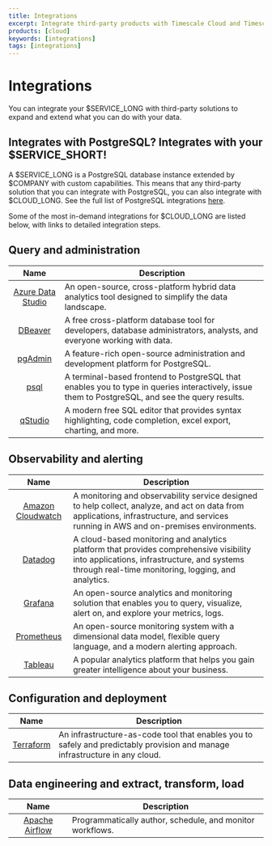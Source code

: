 ```yaml
---
title: Integrations
excerpt: Integrate third-party products with Timescale Cloud and TimescaleDB
products: [cloud]
keywords: [integrations]
tags: [integrations]
---
```


# Integrations

You can integrate your $SERVICE_LONG with third-party solutions to expand and extend what you can do with your data.

## Integrates with PostgreSQL? Integrates with your $SERVICE_SHORT!

A $SERVICE_LONG is a PostgreSQL database instance extended by $COMPANY with custom capabilities. This means that any third-party solution that you can integrate with PostgreSQL, you can also integrate with $CLOUD_LONG. See the full list of PostgreSQL integrations [here][postgresql-integrations].

Some of the most in-demand integrations for $CLOUD_LONG are listed below, with links to detailed integration steps. 

## Query and administration

|      Name                | Description                                                                                                                                     |
|:------------------------:|-------------------------------------------------------------------------------------------------------------------------------------------------|
| [Azure Data Studio][ads] | An open-source, cross-platform hybrid data analytics tool designed to simplify the data landscape.                                              |
|    [DBeaver][dbeaver]    | A free cross-platform database tool for developers, database administrators, analysts, and everyone working with data.                          |
|    [pgAdmin][pgadmin]    | A feature-rich open-source administration and development platform for PostgreSQL.                                                              |
|       [psql][psql]       | A terminal-based frontend to PostgreSQL that enables you to type in queries interactively, issue them to PostgreSQL, and see the query results. |
|    [qStudio][qstudio]    | A modern free SQL editor that provides syntax highlighting, code completion, excel export, charting, and more.                                  |


## Observability and alerting

|              Name               | Description                                                                                                                                                                                 |
|:-------------------------------:|---------------------------------------------------------------------------------------------------------------------------------------------------------------------------------------------|
| [Amazon Cloudwatch][cloudwatch] | A monitoring and observability service designed to help collect, analyze, and act on data from applications, infrastructure, and services running in AWS and on-premises environments.      |
|       [Datadog][datadog]        | A cloud-based monitoring and analytics platform that provides comprehensive visibility into applications, infrastructure, and systems through real-time monitoring, logging, and analytics. |
|       [Grafana][grafana]        | An open-source analytics and monitoring solution that enables you to query, visualize, alert on, and explore your metrics, logs.                                                            |
|    [Prometheus][prometheus]     | An open-source monitoring system with a dimensional data model, flexible query language, and a modern alerting approach.         |
|       [Tableau][tableau]        | A popular analytics platform that helps you gain greater intelligence about your business.                                                                                                  |


## Configuration and deployment 

|            Name             | Description                                                                                                                 |
|:---------------------------:|-----------------------------------------------------------------------------------------------------------------------------|
| [Terraform][terraform]      | An infrastructure-as-code tool that enables you to safely and predictably provision and manage infrastructure in any cloud. |


## Data engineering and extract, transform, load

|               Name               | Description                                              |
|:--------------------------------:|----------------------------------------------------------|
| [Apache Airflow][apache-airflow] | Programmatically author, schedule, and monitor workflows. |



[psql]: /use-timescale/:currentVersion:/integrations/psql/
[qstudio]: /use-timescale/:currentVersion:/integrations/qstudio/
[cloudwatch]: /use-timescale/:currentVersion:/integrations/cloudwatch/
[dbeaver]: /use-timescale/:currentVersion:/integrations/dbeaver/
[datadog]: /use-timescale/:currentVersion:/integrations/datadog/
[ads]: /use-timescale/:currentVersion:/integrations/azure-data-studio/
[pgadmin]: /use-timescale/:currentVersion:/integrations/pgadmin/
[grafana]: /use-timescale/:currentVersion:/integrations/grafana/
[tableau]: /use-timescale/:currentVersion:/integrations/tableau/
[terraform]: /use-timescale/:currentVersion:/integrations/terraform
[apache-airflow]: /use-timescale/:currentVersion:/integrations/apache-airflow
[postgresql-integrations]: https://slashdot.org/software/p/PostgreSQL/integrations/
[prometheus]: /use-timescale/:currentVersion:/integrations/prometheus

